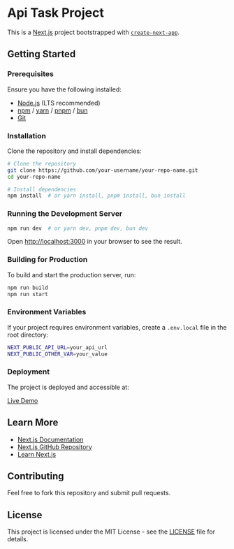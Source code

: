 # Api Task Project

This is a [Next.js](https://nextjs.org) project bootstrapped with [`create-next-app`](https://nextjs.org/docs/app/api-reference/cli/create-next-app).

## Getting Started

### Prerequisites
Ensure you have the following installed:
- [Node.js](https://nodejs.org/) (LTS recommended)
- [npm](https://www.npmjs.com/) / [yarn](https://yarnpkg.com/) / [pnpm](https://pnpm.io/) / [bun](https://bun.sh/)
- [Git](https://git-scm.com/)

### Installation
Clone the repository and install dependencies:

```bash
# Clone the repository
git clone https://github.com/your-username/your-repo-name.git
cd your-repo-name

# Install dependencies
npm install  # or yarn install, pnpm install, bun install
```

### Running the Development Server

```bash
npm run dev  # or yarn dev, pnpm dev, bun dev
```

Open [http://localhost:3000](http://localhost:3000) in your browser to see the result.

### Building for Production

To build and start the production server, run:

```bash
npm run build
npm run start
```

### Environment Variables
If your project requires environment variables, create a `.env.local` file in the root directory:

```bash
NEXT_PUBLIC_API_URL=your_api_url
NEXT_PUBLIC_OTHER_VAR=your_value
```

### Deployment
The project is deployed and accessible at:

[Live Demo](https://5cents.vercel.app/dashboard)

## Learn More
- [Next.js Documentation](https://nextjs.org/docs)
- [Next.js GitHub Repository](https://github.com/vercel/next.js)
- [Learn Next.js](https://nextjs.org/learn)

## Contributing
Feel free to fork this repository and submit pull requests.

## License
This project is licensed under the MIT License - see the [LICENSE](LICENSE) file for details.
